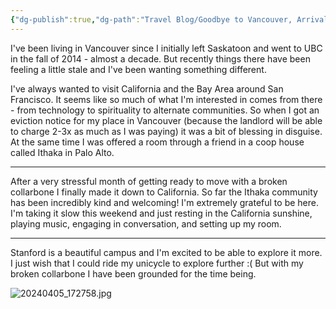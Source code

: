 ```yaml
---
{"dg-publish":true,"dg-path":"Travel Blog/Goodbye to Vancouver, Arrival in Palo Alto.md","permalink":"/travel-blog/goodbye-to-vancouver-arrival-in-palo-alto/"}
---
```


I've been living in Vancouver since I initially left Saskatoon and went to UBC in the fall of 2014 - almost a decade. But recently things there have been feeling a little stale and I've been wanting something different. 

I've always wanted to visit California and the Bay Area around San Francisco. It seems like so much of what I'm interested in comes from there - from technology to spirituality to alternate communities. So when I got an eviction notice for my place in Vancouver (because the landlord will be able to charge 2-3x as much as I was paying) it was a bit of blessing in disguise. At the same time I was offered a room through a friend in a coop house called Ithaka in Palo Alto. 

---

After a very stressful month of getting ready to move with a broken collarbone I finally made it down to California. So far the Ithaka community has been incredibly kind and welcoming! I'm extremely grateful to be here. 
I'm taking it slow this weekend and just resting in the California sunshine, playing music, engaging in conversation, and setting up my room. 

---
Stanford is a beautiful campus and I'm excited to be able to explore it more. I just wish that I could ride my unicycle to explore further :( But with my broken collarbone I have been grounded for the time being. 


![20240405_172758.jpg](/img/user/Attachments/20240405_172758.jpg)